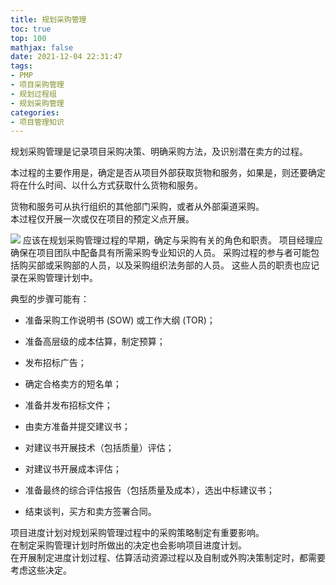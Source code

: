```yaml
---
title: 规划采购管理
toc: true
top: 100
mathjax: false
date: 2021-12-04 22:31:47
tags:
- PMP
- 项目采购管理
- 规划过程组
- 规划采购管理
categories:
- 项目管理知识
---
```

规划采购管理是记录项目采购决策、明确采购方法，及识别潜在卖方的过程。

本过程的主要作用是，确定是否从项目外部获取货物和服务，如果是，则还要确定将在什么时间、以什么方式获取什么货物和服务。

货物和服务可从执行组织的其他部门采购，或者从外部渠道采购。  
本过程仅开展一次或仅在项目的预定义点开展。  

<img src="https://ddabb.github.io/photos/pmpimages/数据流向图/12.1规划采购管理.png"/>
应该在规划采购管理过程的早期，确定与采购有关的角色和职责。  
项目经理应确保在项目团队中配备具有所需采购专业知识的人员。  
采购过程的参与者可能包括购买部或采购部的人员，以及采购组织法务部的人员。  
这些人员的职责也应记录在采购管理计划中。

典型的步骤可能有：

- 准备采购工作说明书 (SOW) 或工作大纲 (TOR)； 

- 准备高层级的成本估算，制定预算；  

- 发布招标广告； 
- 确定合格卖方的短名单；  

- 准备并发布招标文件；  

- 由卖方准备并提交建议书；  

- 对建议书开展技术（包括质量）评估；  

- 对建议书开展成本评估；  

- 准备最终的综合评估报告（包括质量及成本），选出中标建议书； 
- 结束谈判，买方和卖方签署合同。  

项目进度计划对规划采购管理过程中的采购策略制定有重要影响。  
在制定采购管理计划时所做出的决定也会影响项目进度计划。  
在开展制定进度计划过程、估算活动资源过程以及自制或外购决策制定时，都需要考虑这些决定。

